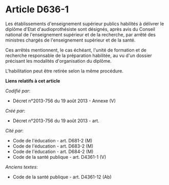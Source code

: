 # Article D636-1

Les établissements d'enseignement supérieur publics habilités à délivrer le diplôme d'Etat d'audioprothésiste sont désignés,
après avis du Conseil national de l'enseignement supérieur et de la recherche, par arrêté des ministres chargés de
l'enseignement supérieur et de la santé.

Ces arrêtés mentionnent, le cas échéant, l'unité de formation et de recherche responsable de la préparation habilitée, au vu
d'un dossier précisant les modalités d'organisation du diplôme.

L'habilitation peut être retirée selon la même procédure.

**Liens relatifs à cet article**

_Codifié par_:

  - Décret n°2013-756 du 19 août 2013 -  Annexe (V)

_Créé par_:

  - Décret n°2013-756 du 19 août 2013 - art.

_Cité par_:

  - Code de l'éducation - art. D681-2 (M)
  - Code de l'éducation - art. D683-2 (M)
  - Code de l'éducation - art. D684-2 (M)
  - Code de la santé publique - art. D4361-1 (V)

_Anciens textes_:

  - Code de la santé publique - art. D4361-12 (Ab)

